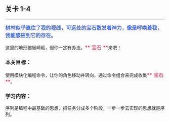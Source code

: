## 关卡 1-4

------
<font color=#4169E1 size=3>**树林似乎遮住了我的视线，可远处的宝石散发着神力，像是呼唤着我，我能感应到它的存在。**</font>

这里的地形蜿蜒崎岖，但你一定有办法。<font color=#DC143C size=3>** 宝石 **</font>来吧！

### 本关目标：
使用模块化编程命令，让你的角色移动并转向，通过命令组合来完成收集<font color=#DC143C size=3>** 宝石 **</font>。

### 学习内容：
序列是编程中最基础的思想，把任务分成多个阶段，一步一步去实现的思想就是序列。
